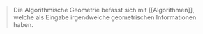 
> Die Algorithmische Geometrie befasst sich mit [[Algorithmen]], welche als Eingabe irgendwelche geometrischen Informationen haben.

